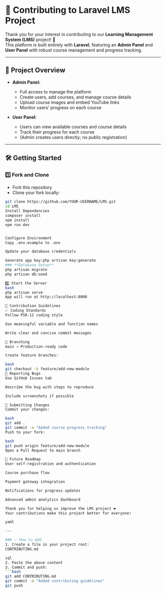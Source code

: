 # 🤝 Contributing to Laravel LMS Project

Thank you for your interest in contributing to our **Learning Management System (LMS)** project! 🚀  
This platform is built entirely with **Laravel**, featuring an **Admin Panel** and **User Panel** with robust course management and progress tracking.

---

## 📝 Project Overview

- **Admin Panel:**  
  - Full access to manage the platform  
  - Create users, add courses, and manage course details  
  - Upload course images and embed YouTube links  
  - Monitor users’ progress on each course  

- **User Panel:**  
  - Users can view available courses and course details  
  - Track their progress for each course  
  - (Admin creates users directly; no public registration)

---

## 🛠️ Getting Started

### 1️⃣ Fork and Clone
- Fork this repository
- Clone your fork locally:
```bash
git clone https://github.com/YOUR-USERNAME/LMS.git
cd LMS
Install Dependencies
composer install
npm install
npm run dev


Configure Environment
Copy .env.example to .env

Update your database credentials

Generate app key:php artisan key:generate
### **Database Setup**
php artisan migrate
php artisan db:seed

5️⃣ Start the Server
bash
php artisan serve
App will run at http://localhost:8000

📌 Contribution Guidelines
✅ Coding Standards
Follow PSR-12 coding style

Use meaningful variable and function names

Write clear and concise commit messages

🔄 Branching
main → Production-ready code

Create feature branches:

bash
git checkout -b feature/add-new-module
🐛 Reporting Bugs
Use GitHub Issues tab

Describe the bug with steps to reproduce

Include screenshots if possible

🔧 Submitting Changes
Commit your changes:

bash
git add .
git commit -m "Added course progress tracking"
Push to your fork:

bash
git push origin feature/add-new-module
Open a Pull Request to main branch

🚀 Future Roadmap
User self-registration and authentication

Course purchase flow

Payment gateway integration

Notifications for progress updates

Advanced admin analytics dashboard

Thank you for helping us improve the LMS project ❤️
Your contributions make this project better for everyone!

yaml

---

### ✅ How to Add  
1. Create a file in your project root:  
CONTRIBUTING.md

sql
2. Paste the above content  
3. Commit and push:  
```bash
git add CONTRIBUTING.md
git commit -m "Added contributing guidelines"
git push
